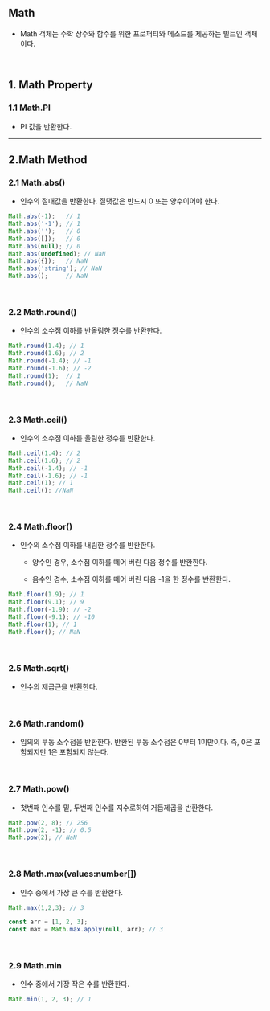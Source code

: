 ## Math

- Math 객체는 수학 상수와 함수를 위한 프로퍼티와 메소드를 제공하는 빌트인 객체이다.

<br >

## 1. Math Property

### 1.1 Math.PI

- PI 값을 반환한다.

<hr >

## 2.Math Method

### 2.1 Math.abs()

- 인수의 절대값을 반환한다. 절댓값은 반드시 0 또는 양수이어야 한다.

~~~ javascript
Math.abs(-1);   // 1
Math.abs('-1'); // 1
Math.abs('');   // 0
Math.abs([]);   // 0
Math.abs(null); // 0
Math.abs(undefined); // NaN
Math.abs({});   // NaN
Math.abs('string'); // NaN
Math.abs();     // NaN
~~~

<br >

### 2.2 Math.round()

- 인수의 소수점 이하를 반올림한 정수를 반환한다.

~~~ javascript
Math.round(1.4); // 1
Math.round(1.6); // 2
Math.round(-1.4); // -1
Math.round(-1.6); // -2
Math.round(1);  // 1
Math.round();   // NaN
~~~

<br >

### 2.3 Math.ceil()

- 인수의 소수점 이하를 올림한 정수를 반환한다.

~~~ javascript
Math.ceil(1.4); // 2
Math.ceil(1.6); // 2
Math.ceil(-1.4); // -1
Math.ceil(-1.6); // -1
Math.ceil(1); // 1
Math.ceil(); //NaN
~~~

<br >

### 2.4 Math.floor()

- 인수의 소수점 이하를 내림한 정수를 반환한다.

    - 양수인 경우, 소수점 이하를 떼어 버린 다음 정수를 반환한다.
    
    - 음수인 경수, 소수점 이하를 떼어 버린 다음 -1을 한 정수를 반환한다.
    
~~~ javascript
Math.floor(1.9); // 1
Math.floor(9.1); // 9
Math.floor(-1.9); // -2
Math.floor(-9.1); // -10
Math.floor(1); // 1
Math.floor(); // NaN
~~~

<br >

### 2.5 Math.sqrt()

- 인수의 제곱근을 반환한다.

<br >

### 2.6 Math.random()

- 임의의 부동 소수점을 반환한다. 반환된 부동 소수점은 0부터 1미만이다. 즉, 0은 포함되지만 1은 포함되지 않는다.

<br >

### 2.7 Math.pow()

- 첫번째 인수를 밑, 두번째 인수를 지수로하여 거듭제곱을 반환한다.

~~~ javascript
Math.pow(2, 8); // 256
Math.pow(2, -1); // 0.5
Math.pow(2); // NaN
~~~

<br >

### 2.8 Math.max(values:number[])

- 인수 중에서 가장 큰 수를 반환한다.

~~~ javascript
Math.max(1,2,3); // 3

const arr = [1, 2, 3];
const max = Math.max.apply(null, arr); // 3
~~~

<br >

### 2.9 Math.min

- 인수 중에서 가장 작은 수를 반환한다.

~~~ javascript
Math.min(1, 2, 3); // 1
~~~
